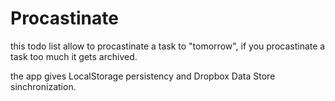 Procastinate
============

this todo list allow to procastinate a task to "tomorrow", if you procastinate a task too much it gets archived.

the app gives LocalStorage persistency and Dropbox Data Store sinchronization.
